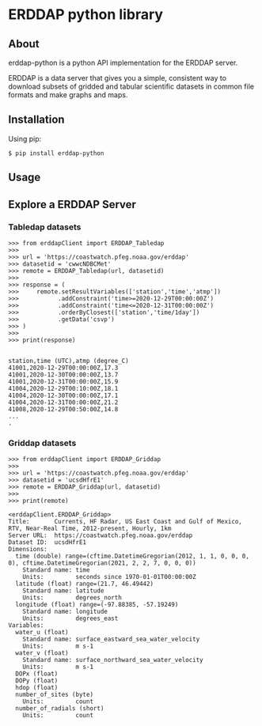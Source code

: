 # ERDDAP python library 

## About

erddap-python is a python API implementation for the ERDDAP server.

ERDDAP is a data server that gives you a simple, consistent way to download subsets of gridded and tabular scientific datasets in common file formats and make graphs and maps. 


## Installation

Using pip:

```
$ pip install erddap-python
```

## Usage

## Explore a ERDDAP Server


### Tabledap datasets 

```
>>> from erddapClient import ERDDAP_Tabledap
>>> 
>>> url = 'https://coastwatch.pfeg.noaa.gov/erddap'
>>> datasetid = 'cwwcNDBCMet'
>>> remote = ERDDAP_Tabledap(url, datasetid)
>>> 
>>> response = (
>>>     remote.setResultVariables(['station','time','atmp'])
>>>           .addConstraint('time>=2020-12-29T00:00:00Z')
>>>           .addConstraint('time<=2020-12-31T00:00:00Z')
>>>           .orderByClosest(['station','time/1day'])
>>>           .getData('csvp')
>>> )
>>> 
>>> print(response)


station,time (UTC),atmp (degree_C)
41001,2020-12-29T00:00:00Z,17.3
41001,2020-12-30T00:00:00Z,13.7
41001,2020-12-31T00:00:00Z,15.9
41004,2020-12-29T00:10:00Z,18.1
41004,2020-12-30T00:00:00Z,17.1
41004,2020-12-31T00:00:00Z,21.2
41008,2020-12-29T00:50:00Z,14.8
...
.
```

### Griddap datasets

```
>>> from erddapClient import ERDDAP_Griddap
>>> 
>>> url = 'https://coastwatch.pfeg.noaa.gov/erddap'
>>> datasetid = 'ucsdHfrE1'
>>> remote = ERDDAP_Griddap(url, datasetid)
>>> 
>>> print(remote)

<erddapClient.ERDDAP_Griddap>
Title:       Currents, HF Radar, US East Coast and Gulf of Mexico, RTV, Near-Real Time, 2012-present, Hourly, 1km
Server URL:  https://coastwatch.pfeg.noaa.gov/erddap
Dataset ID:  ucsdHfrE1
Dimensions: 
  time (double) range=(cftime.DatetimeGregorian(2012, 1, 1, 0, 0, 0, 0), cftime.DatetimeGregorian(2021, 2, 2, 7, 0, 0, 0)) 
    Standard name: time 
    Units:         seconds since 1970-01-01T00:00:00Z 
  latitude (float) range=(21.7, 46.49442) 
    Standard name: latitude 
    Units:         degrees_north 
  longitude (float) range=(-97.88385, -57.19249) 
    Standard name: longitude 
    Units:         degrees_east 
Variables: 
  water_u (float) 
    Standard name: surface_eastward_sea_water_velocity 
    Units:         m s-1 
  water_v (float) 
    Standard name: surface_northward_sea_water_velocity 
    Units:         m s-1 
  DOPx (float) 
  DOPy (float) 
  hdop (float) 
  number_of_sites (byte) 
    Units:         count 
  number_of_radials (short) 
    Units:         count 

```
